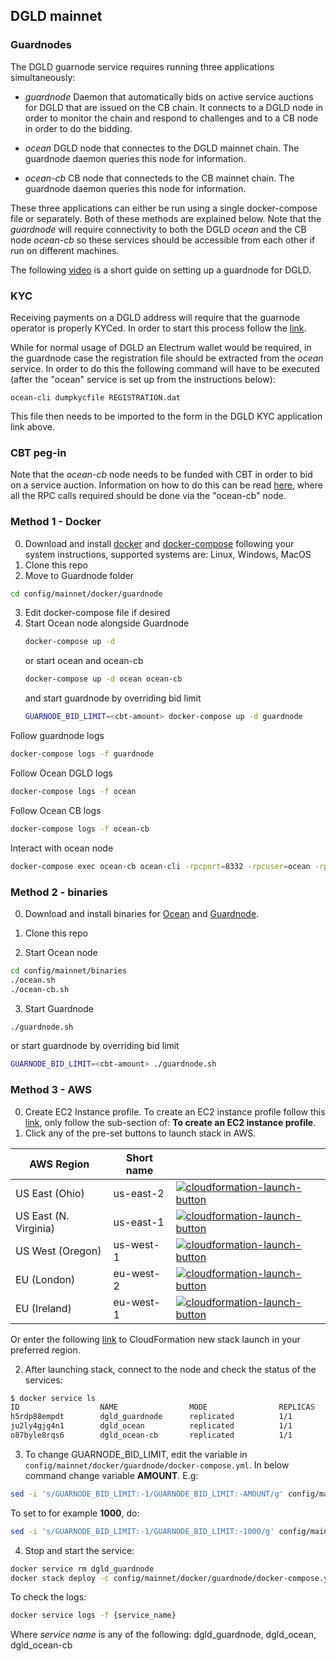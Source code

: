 ## DGLD mainnet

### Guardnodes

The DGLD guarnode service requires running three applications simultaneously:

- *guardnode*
    Daemon that automatically bids on active service auctions for DGLD that are issued on the CB chain. It connects to a DGLD node in order to monitor the chain and respond to challenges and to a CB node in order to do the bidding.

- *ocean*
    DGLD node that connectes to the DGLD mainnet chain. The guardnode daemon queries this node for information.

- *ocean-cb*
    CB node that connecteds to the CB mainnet chain. The guardnode daemon queries this node for information.

These three applications can either be run using a single docker-compose file or separately. Both of these methods are explained below. Note that the *guardnode* will require connectivity to both the DGLD *ocean* and the CB node *ocean-cb* so these services should be accessible from each other if run on different machines.

The following [video](https://www.youtube.com/watch?v=dWZwnl0IBe4) is a short guide on setting up a guardnode for DGLD.

### KYC

Receiving payments on a DGLD address will require that the guarnode operator is properly KYCed. In order to start this process follow the [link](https://dgld.ch/wallet-id).

While for normal usage of DGLD an Electrum wallet would be required, in the guardnode case the registration file should be extracted from the *ocean* service. In order to do this the following command will have to be executed (after the "ocean" service is set up from the instructions below):

`ocean-cli dumpkycfile REGISTRATION.dat`

This file then needs to be imported to the form in the DGLD KYC application link above.

### CBT peg-in

Note that the *ocean-cb* node needs to be funded with CBT in order to bid on a service auction. Information on how to do this can be read [here](https://commerceblock.readthedocs.io/en/latest/twowp/index.html), where all the RPC calls required should be done via the "ocean-cb" node.

### Method 1 - Docker

0. Download and install [docker](https://docs.docker.com/install/) and [docker-compose](https://docs.docker.com/compose/install/) following your system instructions, supported systems are: Linux, Windows, MacOS
1. Clone this repo
2. Move to Guardnode folder
```bash
cd config/mainnet/docker/guardnode
```
3. Edit docker-compose file if desired
4. Start Ocean node alongside Guardnode
    ```bash
    docker-compose up -d
    ```
    or start ocean and ocean-cb
    ```bash
    docker-compose up -d ocean ocean-cb
    ```
    and start guardnode by overriding bid limit
    ```bash
    GUARNODE_BID_LIMIT=<cbt-amount> docker-compose up -d guardnode
    ```

Follow guardnode logs
```bash
docker-compose logs -f guardnode
```

Follow Ocean DGLD logs
```bash
docker-compose logs -f ocean
```

Follow Ocean CB logs
```bash
docker-compose logs -f ocean-cb
```

Interact with ocean node
```bash
docker-compose exec ocean-cb ocean-cli -rpcport=8332 -rpcuser=ocean -rpcpassword=oceanpass claimethpegin
```

### Method 2 - binaries

0. Download and install binaries for [Ocean](https://github.com/commerceblock/ocean/releases) and [Guardnode](https://github.com/commerceblock/guardnode/releases).

1. Clone this repo
2. Start Ocean node
```bash
cd config/mainnet/binaries
./ocean.sh
./ocean-cb.sh
```
3. Start Guardnode
```bash
./guardnode.sh
```
or start guardnode by overriding bid limit
```bash
GUARNODE_BID_LIMIT=<cbt-amount> ./guardnode.sh
```

### Method 3 - AWS

0. Create EC2 Instance profile. To create an EC2 instance profile follow this [link](https://docs.aws.amazon.com/blockchain-templates/latest/developerguide/blockchain-template-getting-started-prerequisites.html#blockchain-templates-iam-roles), only follow the sub-section of: **To create an EC2 instance profile**.
1. Click any of the pre-set buttons to launch stack in AWS.

| AWS Region | Short name | |
| -- | -- | -- |
| US East (Ohio) | us-east-2 | [![cloudformation-launch-button](https://s3.amazonaws.com/cloudformation-examples/cloudformation-launch-stack.png)](https://console.aws.amazon.com/cloudformation/home?region=us-east-2#/stacks/new?stackName=Ocean&templateURL=https://s3.eu-west-2.amazonaws.com/cb-awsocs/dgld/ocean-network.template.yaml) |
| US East (N. Virginia) | us-east-1 | [![cloudformation-launch-button](https://s3.amazonaws.com/cloudformation-examples/cloudformation-launch-stack.png)](https://console.aws.amazon.com/cloudformation/home?region=us-east-1#/stacks/new?stackName=Ocean&templateURL=https://s3.eu-west-2.amazonaws.com/cb-awsocs/dgld/ocean-network.template.yaml) |
| US West (Oregon) | us-west-1 | [![cloudformation-launch-button](https://s3.amazonaws.com/cloudformation-examples/cloudformation-launch-stack.png)](https://console.aws.amazon.com/cloudformation/home?region=us-west-1#/stacks/new?stackName=Ocean&templateURL=https://s3.eu-west-2.amazonaws.com/cb-awsocs/dgld/ocean-network.template.yaml) |
| EU (London) | eu-west-2 | [![cloudformation-launch-button](https://s3.amazonaws.com/cloudformation-examples/cloudformation-launch-stack.png)](https://console.aws.amazon.com/cloudformation/home?region=eu-west-2#/stacks/new?stackName=Ocean&templateURL=https://s3.eu-west-2.amazonaws.com/cb-awsocs/dgld/ocean-network.template.yaml) |
| EU (Ireland) | eu-west-1 | [![cloudformation-launch-button](https://s3.amazonaws.com/cloudformation-examples/cloudformation-launch-stack.png)](https://console.aws.amazon.com/cloudformation/home?region=eu-west-1#/stacks/new?stackName=Ocean&templateURL=https://s3.eu-west-2.amazonaws.com/cb-awsocs/dgld/ocean-network.template.yaml) |


Or enter the following [link](https://s3.eu-west-2.amazonaws.com/cb-awsocs/dgld/ocean-network.template.yaml) to CloudFormation new stack launch in your preferred region.

2. After launching stack, connect to the node and check the status of the services:
```bash
$ docker service ls
ID                  NAME                MODE                REPLICAS            IMAGE                            PORTS
h5rdp88empdt        dgld_guardnode      replicated          1/1                 commerceblock/guardnode:latest   
ju2ly4gjg4n1        dgld_ocean          replicated          1/1                 commerceblock/ocean:ef16ab2e6    *:8443->8443/tcp
o87byle8rqs6        dgld_ocean-cb       replicated          1/1                 commerceblock/ocean:ef16ab2e6    *:8332->8332/tcp
```
3. To change GUARNODE_BID_LIMIT, edit the variable in ```config/mainnet/docker/guardnode/docker-compose.yml```. In below command change variable **AMOUNT**. E.g:
```bash
sed -i 's/GUARNODE_BID_LIMIT:-1/GUARNODE_BID_LIMIT:-AMOUNT/g' config/mainnet/docker/guardnode/docker-compose.yml
```
To set to for example **1000**, do: 
```bash
sed -i 's/GUARNODE_BID_LIMIT:-1/GUARNODE_BID_LIMIT:-1000/g' config/mainnet/docker/guardnode/docker-compose.yml
```

4. Stop and start the service:
```bash
docker service rm dgld_guardnode
docker stack deploy -c config/mainnet/docker/guardnode/docker-compose.yml dgld
```
To check the logs:
```bash
docker service logs -f {service_name}
```
Where *service name* is any of the following: dgld_guardnode, dgld_ocean, dgld_ocean-cb
